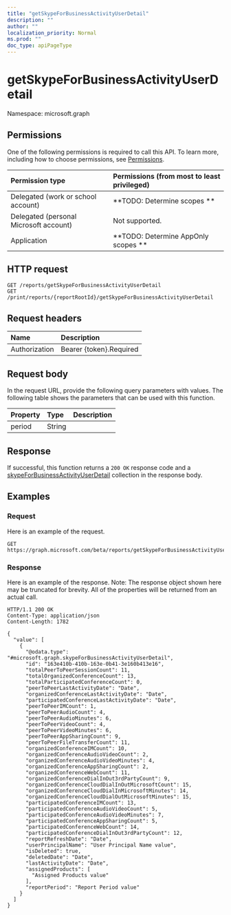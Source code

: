 ```yaml
---
title: "getSkypeForBusinessActivityUserDetail"
description: ""
author: ""
localization_priority: Normal
ms.prod: ""
doc_type: apiPageType
---
```


# getSkypeForBusinessActivityUserDetail

Namespace: microsoft.graph



## Permissions
One of the following permissions is required to call this API. To learn more, including how to choose permissions, see [Permissions](/concepts/permissions-reference.md).

|Permission type|Permissions (from most to least privileged)|
|:---|:---|
|Delegated (work or school account)|**TODO: Determine scopes **|
|Delegated (personal Microsoft account)|Not supported.|
|Application|**TODO: Determine AppOnly scopes **|

## HTTP request
<!-- {
  "blockType": "ignored"
}
-->
``` http
GET /reports/getSkypeForBusinessActivityUserDetail
GET /print/reports/{reportRootId}/getSkypeForBusinessActivityUserDetail
```

## Request headers
|Name|Description|
|:---|:---|
|Authorization|Bearer {token}.Required|

## Request body
In the request URL, provide the following query parameters with values.
The following table shows the parameters that can be used with this function.

|Property|Type|Description|
|:---|:---|:---|
|period|String||



## Response
If successful, this function returns a `200 OK` response code and a [skypeForBusinessActivityUserDetail](../resources/skypeforbusinessactivityuserdetail.md) collection in the response body.

## Examples

### Request
Here is an example of the request.
<!-- {
  "blockType": "request",
  "name": "reportroot_getskypeforbusinessactivityuserdetail"
}
-->
``` http
GET https://graph.microsoft.com/beta/reports/getSkypeForBusinessActivityUserDetail(period='parameterValue')
```

### Response
Here is an example of the response. Note: The response object shown here may be truncated for brevity. All of the properties will be returned from an actual call.
<!-- {
  "blockType": "response",
  "truncated": true,
  "@odata.type": "collection(microsoft.graph.skypeforbusinessactivityuserdetail)"
}
-->
``` http
HTTP/1.1 200 OK
Content-Type: application/json
Content-Length: 1782

{
  "value": [
    {
      "@odata.type": "#microsoft.graph.skypeForBusinessActivityUserDetail",
      "id": "163e410b-410b-163e-0b41-3e160b413e16",
      "totalPeerToPeerSessionCount": 11,
      "totalOrganizedConferenceCount": 13,
      "totalParticipatedConferenceCount": 0,
      "peerToPeerLastActivityDate": "Date",
      "organizedConferenceLastActivityDate": "Date",
      "participatedConferenceLastActivityDate": "Date",
      "peerToPeerIMCount": 1,
      "peerToPeerAudioCount": 4,
      "peerToPeerAudioMinutes": 6,
      "peerToPeerVideoCount": 4,
      "peerToPeerVideoMinutes": 6,
      "peerToPeerAppSharingCount": 9,
      "peerToPeerFileTransferCount": 11,
      "organizedConferenceIMCount": 10,
      "organizedConferenceAudioVideoCount": 2,
      "organizedConferenceAudioVideoMinutes": 4,
      "organizedConferenceAppSharingCount": 2,
      "organizedConferenceWebCount": 11,
      "organizedConferenceDialInOut3rdPartyCount": 9,
      "organizedConferenceCloudDialInOutMicrosoftCount": 15,
      "organizedConferenceCloudDialInMicrosoftMinutes": 14,
      "organizedConferenceCloudDialOutMicrosoftMinutes": 15,
      "participatedConferenceIMCount": 13,
      "participatedConferenceAudioVideoCount": 5,
      "participatedConferenceAudioVideoMinutes": 7,
      "participatedConferenceAppSharingCount": 5,
      "participatedConferenceWebCount": 14,
      "participatedConferenceDialInOut3rdPartyCount": 12,
      "reportRefreshDate": "Date",
      "userPrincipalName": "User Principal Name value",
      "isDeleted": true,
      "deletedDate": "Date",
      "lastActivityDate": "Date",
      "assignedProducts": [
        "Assigned Products value"
      ],
      "reportPeriod": "Report Period value"
    }
  ]
}
```

